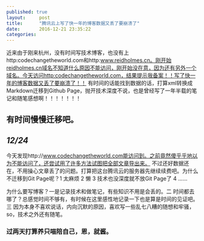 ```yaml
---
published: true
layout:     post
title:      "腾讯云上写了快一年的博客数据又丢了要崩溃了"
date:       2016-12-21 23:35:22
categories:
---
```


近来由于刚来杭州，没有时间写技术博客，也没有上http:codechangetheworld.com和http:www.reidholmes.cn。刚开始reidholmes.cn域名不知道什么原因不能访问，刚开始没在意，因为还有另外一个域名。今天访问http:codechangetheworld.com，结果提示我备案！！写了快一年的博客数据又丢了要崩溃了！！
   有时间的话能找到数据的话，打算xml转换成Markdown迁移到Github Page，抛开技术深度不说，也是曾经写了一年半载的笔记和随笔感想啊！！！！！！！

   有时间慢慢迁移吧。
---
*12/24*
---
今天发现http://www.codechangetheworld.com能访问到。之前竟然傻乎乎地以为不能访问了，还尝试用了许多方法试图把全部文章导出来。
      不过还好数据还在，不用操心文章丢了的问题。打算把这台腾讯云的服务器先继续续费吧。为什么不迁移到Git Page呢？1 太麻烦 2 懒 3 技术也没深度就不放Git Page了 4 ......

为什么要写博客？一是记录技术和做笔记，有些知识不用是会丢的。二 时间都去哪了？总感觉时间不够有，有时候在这里感性地记录一下也是算是时间的见证吧。
三 因为本身不喜欢说话，内向沉默的原因，喜欢写一些乱七八糟的随想和牢骚，so，技术之外还有随笔。

### 过两天打算养只喵陪自己，恩，就酱。



